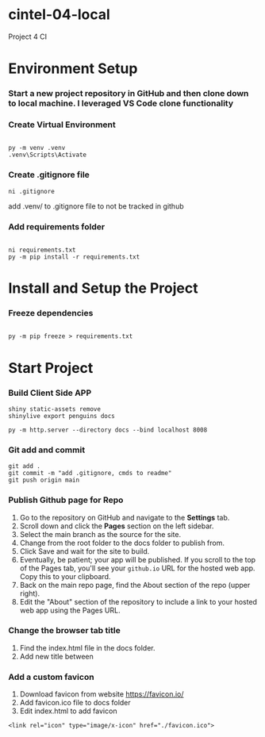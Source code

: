 # cintel-04-local
Project 4 CI 

# Environment Setup 

### Start a new project repository in GitHub and then clone down to local machine. I leveraged VS Code clone functionality

### Create Virtual Environment

```shell

py -m venv .venv
.venv\Scripts\Activate
```

### Create .gitignore file
```shell
ni .gitignore
```
add .venv/ to .gitignore file to not be tracked in github

### Add requirements folder

```shell

ni requirements.txt
py -m pip install -r requirements.txt
```

# Install and Setup the Project

### Freeze dependencies

```shell

py -m pip freeze > requirements.txt
```

# Start Project

### Build Client Side APP
```shell
shiny static-assets remove
shinylive export penguins docs
```

```shell
py -m http.server --directory docs --bind localhost 8008
```

### Git add and commit 

```shell
git add .
git commit -m "add .gitignore, cmds to readme"
git push origin main
```

### Publish Github page for Repo
1. Go to the repository on GitHub and navigate to the **Settings** tab.
2. Scroll down and click the **Pages** section on the left sidebar.
3. Select the main branch as the source for the site.
4. Change from the root folder to the docs folder to publish from.
5. Click Save and wait for the site to build.
6. Eventually, be patient; your app will be published. If you scroll to the top of the Pages tab, you'll see your `github.io` URL for the hosted web app. Copy this to your clipboard.
7. Back on the main repo page, find the About section of the repo (upper right).
8. Edit the "About" section of the repository to include a link to your hosted web app using the Pages URL.

### Change the browser tab title
1. Find the index.html file in the docs folder.
2. Add new title between <title> and </title>

### Add a custom favicon
1. Download favicon from website https://favicon.io/
2. Add favicon.ico file to docs folder
3. Edit index.html to add favicon
```shell
<link rel="icon" type="image/x-icon" href="./favicon.ico">
```